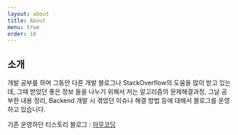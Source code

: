 ```yaml
---
layout: about
title: About
menu: true
order: 10
---
```


## 소개

개발 공부를 하며 그동안 다른 개발 블로그나 StackOverflow의 도움을 많이 받고 있는데, 그때 받았던 좋은 정보 들을 나누기 위해서 저는 알고리즘의 문제해결과정, 그날 공부한 내용 정리, Backend 개발 시 겪었던 이슈나 해결 방법 등에 대해서 블로그를 운영하고 있습니다.

기존 운영하던 티스토리 블로그 : [아무코딩](https://dong-co.tistory.com)

